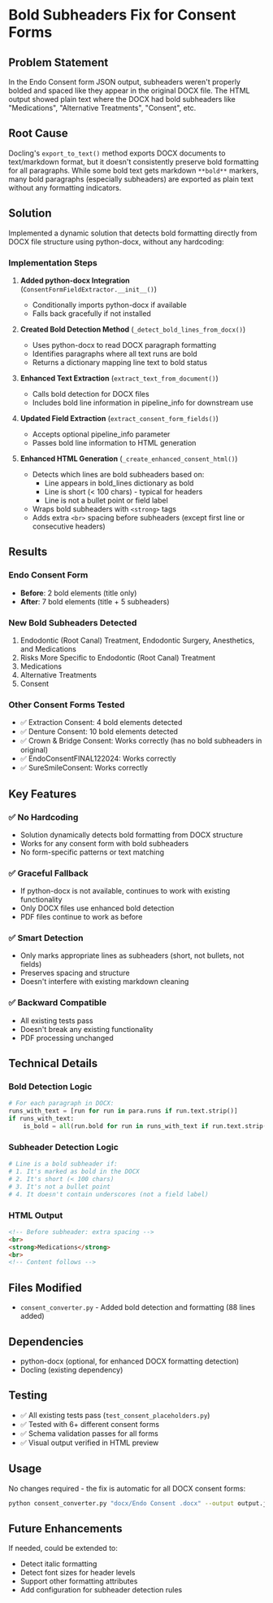 # Bold Subheaders Fix for Consent Forms

## Problem Statement
In the Endo Consent form JSON output, subheaders weren't properly bolded and spaced like they appear in the original DOCX file. The HTML output showed plain text where the DOCX had bold subheaders like "Medications", "Alternative Treatments", "Consent", etc.

## Root Cause
Docling's `export_to_text()` method exports DOCX documents to text/markdown format, but it doesn't consistently preserve bold formatting for all paragraphs. While some bold text gets markdown `**bold**` markers, many bold paragraphs (especially subheaders) are exported as plain text without any formatting indicators.

## Solution
Implemented a dynamic solution that detects bold formatting directly from DOCX file structure using python-docx, without any hardcoding:

### Implementation Steps

1. **Added python-docx Integration** (`ConsentFormFieldExtractor.__init__()`)
   - Conditionally imports python-docx if available
   - Falls back gracefully if not installed

2. **Created Bold Detection Method** (`_detect_bold_lines_from_docx()`)
   - Uses python-docx to read DOCX paragraph formatting
   - Identifies paragraphs where all text runs are bold
   - Returns a dictionary mapping line text to bold status

3. **Enhanced Text Extraction** (`extract_text_from_document()`)
   - Calls bold detection for DOCX files
   - Includes bold line information in pipeline_info for downstream use

4. **Updated Field Extraction** (`extract_consent_form_fields()`)
   - Accepts optional pipeline_info parameter
   - Passes bold line information to HTML generation

5. **Enhanced HTML Generation** (`_create_enhanced_consent_html()`)
   - Detects which lines are bold subheaders based on:
     - Line appears in bold_lines dictionary as bold
     - Line is short (< 100 chars) - typical for headers
     - Line is not a bullet point or field label
   - Wraps bold subheaders with `<strong>` tags
   - Adds extra `<br>` spacing before subheaders (except first line or consecutive headers)

## Results

### Endo Consent Form
- **Before**: 2 bold elements (title only)
- **After**: 7 bold elements (title + 5 subheaders)

### New Bold Subheaders Detected
1. Endodontic (Root Canal) Treatment, Endodontic Surgery, Anesthetics, and Medications
2. Risks More Specific to Endodontic (Root Canal) Treatment
3. Medications
4. Alternative Treatments
5. Consent

### Other Consent Forms Tested
- ✅ Extraction Consent: 4 bold elements detected
- ✅ Denture Consent: 10 bold elements detected
- ✅ Crown & Bridge Consent: Works correctly (has no bold subheaders in original)
- ✅ EndoConsentFINAL122024: Works correctly
- ✅ SureSmileConsent: Works correctly

## Key Features

### ✅ No Hardcoding
- Solution dynamically detects bold formatting from DOCX structure
- Works for any consent form with bold subheaders
- No form-specific patterns or text matching

### ✅ Graceful Fallback
- If python-docx is not available, continues to work with existing functionality
- Only DOCX files use enhanced bold detection
- PDF files continue to work as before

### ✅ Smart Detection
- Only marks appropriate lines as subheaders (short, not bullets, not fields)
- Preserves spacing and structure
- Doesn't interfere with existing markdown cleaning

### ✅ Backward Compatible
- All existing tests pass
- Doesn't break any existing functionality
- PDF processing unchanged

## Technical Details

### Bold Detection Logic
```python
# For each paragraph in DOCX:
runs_with_text = [run for run in para.runs if run.text.strip()]
if runs_with_text:
    is_bold = all(run.bold for run in runs_with_text if run.text.strip())
```

### Subheader Detection Logic
```python
# Line is a bold subheader if:
# 1. It's marked as bold in the DOCX
# 2. It's short (< 100 chars)
# 3. It's not a bullet point
# 4. It doesn't contain underscores (not a field label)
```

### HTML Output
```html
<!-- Before subheader: extra spacing -->
<br>
<strong>Medications</strong>
<br>
<!-- Content follows -->
```

## Files Modified
- `consent_converter.py` - Added bold detection and formatting (88 lines added)

## Dependencies
- python-docx (optional, for enhanced DOCX formatting detection)
- Docling (existing dependency)

## Testing
- ✅ All existing tests pass (`test_consent_placeholders.py`)
- ✅ Tested with 6+ different consent forms
- ✅ Schema validation passes for all forms
- ✅ Visual output verified in HTML preview

## Usage
No changes required - the fix is automatic for all DOCX consent forms:

```bash
python consent_converter.py "docx/Endo Consent .docx" --output output.json
```

## Future Enhancements
If needed, could be extended to:
- Detect italic formatting
- Detect font sizes for header levels
- Support other formatting attributes
- Add configuration for subheader detection rules
